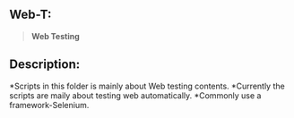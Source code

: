 ## **Web-T:**
>**Web Testing**

## **Description:**
*Scripts in this folder is mainly about Web testing contents.
*Currently the scripts are maily about testing web automatically.
*Commonly use a framework-Selenium.
